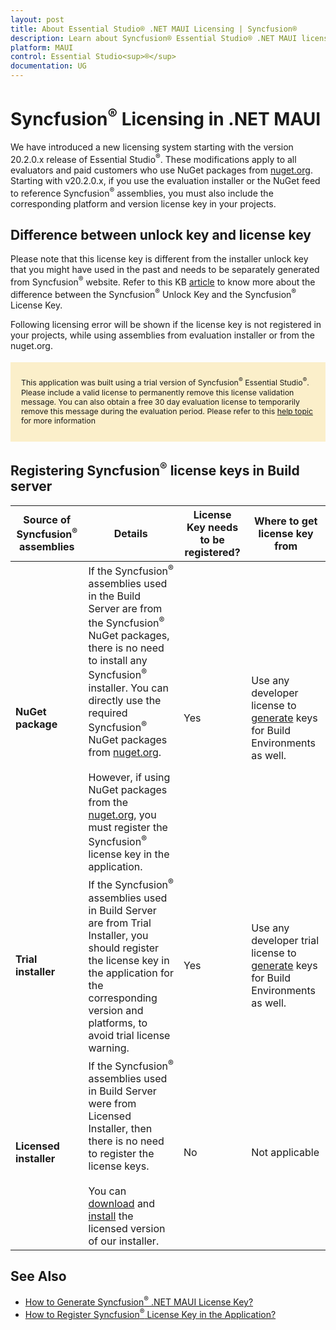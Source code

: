 ```yaml
---
layout: post
title: About Essential Studio® .NET MAUI Licensing | Syncfusion®
description: Learn about Syncfusion® Essential Studio® .NET MAUI license key, how to generate the license key, how to register the license key, and more details.
platform: MAUI
control: Essential Studio<sup>®</sup>
documentation: UG
---
```



<style>
#license {
    font-size: .88em!important;
margin-top: 1.5em;     margin-bottom: 1.5em;
    background-color: #fbefca;
    padding: 10px 17px 14px;
}
</style>

# Syncfusion<sup>®</sup> Licensing in .NET MAUI

We have introduced a new licensing system starting with the version 20.2.0.x release of Essential Studio<sup>®</sup>. These modifications apply to all evaluators and paid customers who use NuGet packages from [nuget.org](https://www.nuget.org/). Starting with v20.2.0.x, if you use the evaluation installer or the NuGet feed to reference Syncfusion<sup>®</sup> assemblies, you must also include the corresponding platform and version license key in your projects.

## Difference between unlock key and license key

Please note that this license key is different from the installer unlock key that you might have used in the past and needs to be separately generated from Syncfusion<sup>®</sup> website. Refer to this KB [article](https://support.syncfusion.com/kb/article/7863/difference-between-the-unlock-key-and-licensing-key) to know more about the difference between the Syncfusion<sup>®</sup> Unlock Key and the Syncfusion<sup>®</sup> License Key.

Following licensing error will be shown if the license key is not registered in your projects, while using assemblies from evaluation installer or from the nuget.org.

<div id="license">

This application was built using a trial version of Syncfusion<sup>®</sup> Essential Studio<sup>®</sup>. Please include a valid license to permanently remove this license validation message. You can also obtain a free 30 day evaluation license to temporarily remove this message during the evaluation period. Please refer to this <a href="/maui/licensing/overview">help topic</a> for more information

</div>

## Registering Syncfusion<sup>®</sup> license keys in Build server

| Source of Syncfusion<sup>®</sup> assemblies | Details | License Key needs to be registered? | Where to get license key from |
| ------------- | ------------- | ------------- | ------------- |
| **NuGet package** | If the Syncfusion<sup>®</sup> assemblies used in the Build Server are from the Syncfusion<sup>®</sup> NuGet packages, there is no need to install any Syncfusion<sup>®</sup> installer. You can directly use the required Syncfusion<sup>®</sup> NuGet packages from [nuget.org](https://nuget.org/). <br><br>However, if using NuGet packages from the [nuget.org](https://www.nuget.org/packages?q=syncfusion), you must register the Syncfusion<sup>®</sup> license key in the application.| Yes | Use any developer license to [generate](https://help.syncfusion.com/maui/licensing/how-to-generate) keys for Build Environments as well. |
| **Trial installer** | If the Syncfusion<sup>®</sup> assemblies used in Build Server are from Trial Installer, you should register the license key in the application for the corresponding version and platforms, to avoid trial license warning. | Yes | Use any developer trial license to [generate](https://help.syncfusion.com/maui/licensing/how-to-generate) keys for Build Environments as well. |
| **Licensed installer** |If the Syncfusion<sup>®</sup> assemblies used in Build Server were from Licensed Installer, then there is no need to register the license keys.<br><br>You can [download](https://help.syncfusion.com/maui/installation/web-installer/how-to-download#download-the-license-version) and [install](https://help.syncfusion.com/maui/installation/web-installer/how-to-install) the licensed version of our installer. | No | Not applicable |

## See Also

* [How to Generate Syncfusion<sup>®</sup> .NET MAUI License Key?](https://help.syncfusion.com/maui/licensing/how-to-generate)
* [How to Register Syncfusion<sup>®</sup> License Key in the Application?](https://help.syncfusion.com/maui/licensing/how-to-register-in-an-application)

